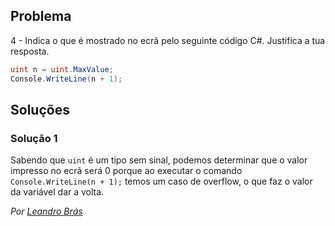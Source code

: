 ## Problema

4 - Indica o que é mostrado no ecrã pelo seguinte código C#. Justifica a tua
resposta.

```cs
uint n = uint.MaxValue;
Console.WriteLine(n + 1);
```

## Soluções

### Solução 1

Sabendo que `uint` é um tipo sem sinal, podemos determinar que o valor impresso
no ecrã será 0 porque ao executar o comando `Console.WriteLine(n + 1);`
temos um caso de overflow, o que faz o valor da variável dar a volta.


*Por [Leandro Brás](https://github.com/xShadoWalkeR)*